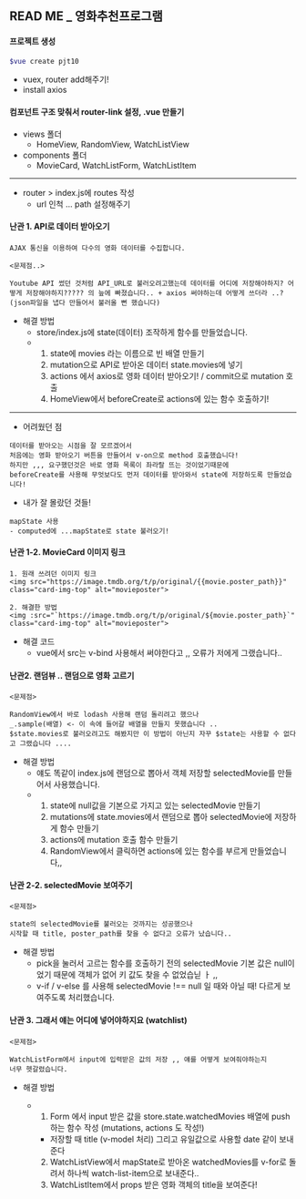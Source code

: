 ## READ ME _ 영화추천프로그램



#### 프로젝트 생성

```bash
$vue create pjt10
```

- vuex, router add해주기! 
- install axios 



#### 컴포넌트 구조 맞춰서 router-link 설정, .vue 만들기

- views 폴더
  - HomeView, RandomView, WatchListView
- components 폴더 
  - MovieCard, WatchListForm, WatchListItem

---

- router > index.js에 routes 작성
  - url 인척 ... path 설정해주기



#### 난관 1. API로 데이터 받아오기 

```
AJAX 통신을 이용하여 다수의 영화 데이터를 수집합니다.
```

```
<문제점..>

Youtube API 썼던 것처럼 API_URL로 불러오려고했는데 데이터를 어디에 저장해야하지? 어떻게 저장해야하지????? 의 늪에 빠졌습니다.. + axios 써야하는데 어떻게 쓰더라 ..? (json파일을 냅다 만들어서 불러올 뻔 했습니다)
```

- 해결 방법
  - store/index.js에 state(데이터) 조작하게 함수를 만들었습니다.
  - 1. state에 movies 라는 이름으로 빈 배열 만들기
    2. mutation으로 API로 받아온 데이터 state.movies에 넣기 
    3. actions 에서 axios로 영화 데이터 받아오기! / commit으로 mutation 호출
    4. HomeView에서 beforeCreate로 actions에 있는 함수 호출하기!

---

- 어려웠던 점 

```
데이터를 받아오는 시점을 잘 모르겠어서
처음에는 영화 받아오기 버튼을 만들어서 v-on으로 method 호출했습니다!
하지만 ,,, 요구했던것은 바로 영화 목록이 좌라랄 뜨는 것이었기때문에 
beforeCreate를 사용해 무엇보다도 먼저 데이터를 받아와서 state에 저장하도록 만들었습니다! 
```

- 내가 잘 몰랐던 것들! 

```
mapState 사용
- computed에 ...mapState로 state 불러오기!
```



#### 난관 1-2. MovieCard 이미지 링크

```vue
1. 원래 쓰려던 이미지 링크 
<img src="https://image.tmdb.org/t/p/original/{{movie.poster_path}}" class="card-img-top" alt="movieposter">

2. 해결한 방법
<img :src="`https://image.tmdb.org/t/p/original/${movie.poster_path}`" class="card-img-top" alt="movieposter">
```

- 해결 코드
  - vue에서 src는 v-bind 사용해서 써야한다고 ,, 오류가 저에게 그랬습니다..



#### 난관2. 랜덤뷰 .. 랜덤으로 영화 고르기 

```
<문제점>

RandomView에서 바로 lodash 사용해 랜덤 돌리려고 했으나
_.sample(배열) <- 이 속에 들어갈 배열을 만들지 못했습니다 ..
$state.movies로 불러오려고도 해봤지만 이 방법이 아닌지 자꾸 $state는 사용할 수 없다고 그랬습니다 ....
```

- 해결 방법
  - 얘도 똑같이 index.js에 랜덤으로 뽑아서 객체 저장할 selectedMovie를 만들어서 사용했습니다.
  - 1. state에 null값을 기본으로 가지고 있는 selectedMovie 만들기
    2. mutations에 state.movies에서 랜덤으로 뽑아 selectedMovie에 저장하게 함수 만들기
    3. actions에 mutation 호출 함수 만들기
    4. RandomView에서 클릭하면 actions에 있는 함수를 부르게 만들었습니다,, 



#### 난관 2-2. selectedMovie 보여주기

```
<문제점>

state의 selectedMovie를 불러오는 것까지는 성공했으나 
시작할 때 title, poster_path를 찾을 수 없다고 오류가 났습니다.. 
```

- 해결 방법
  - pick을 눌러서 고르는 함수를 호출하기 전의 selectedMovie 기본 값은 null이었기 때문에 객체가 없어 키 값도 찾을 수 없었습닏 ㅏ ,,
  - v-if / v-else 를 사용해 selectedMovie !== null 일 때와 아닐 때! 다르게 보여주도록 처리했습니다. 



#### 난관 3. 그래서 얘는 어디에 넣어야하지요 (watchlist)

```
<문제점> 

WatchListForm에서 input에 입력받은 값의 저장 ,, 얘를 어떻게 보여줘야하는지 
너무 헷갈렸습니다.
```

- 해결 방법 

  - 1. Form 에서 input 받은 값을 store.state.watchedMovies 배열에 push 하는 함수 작성 (mutations, actions 도 작성!)

    - 저장할 때 title (v-model 처리) 그리고 유일값으로 사용할 date 같이 보내준다

    2. WatchListView에서 mapState로 받아온 watchedMovies를 v-for로 돌려서 하나씩 watch-list-item으로 보내준다..
    3. WatchListItem에서 props 받은 영화 객체의 title을 보여준다! 